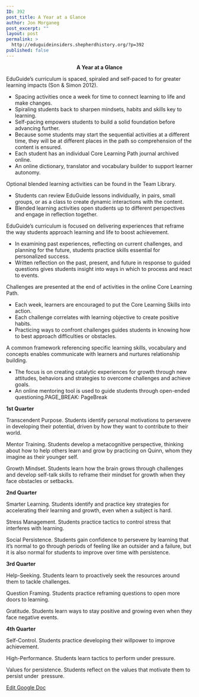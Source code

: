 ```yaml
---
ID: 392
post_title: A Year at a Glance
author: Jon Morganeg
post_excerpt: ""
layout: post
permalink: >
  http://eduguideinsiders.shepherdhistory.org/?p=392
published: false
---
```

<p style="text-align: center;"><b>A Year at a Glance</b></p>
<p>EduGuide’s curriculum is spaced, spiraled and self-paced to for greater learning impacts (Son & Simon 2012).</p>
<ul>
<li>Spacing activities once a week for time to connect learning to life and make changes.</li>
<li>Spiraling students back to sharpen mindsets, habits and skills key to learning.</li>
<li>Self-pacing empowers students to build a solid foundation before advancing further.</li>
<li>Because some students may start the sequential activities at a different time, they will be at different places in the path so comprehension of the content is ensured.</li>
<li>Each student has an individual Core Learning Path journal archived online.</li>
<li>An online dictionary, translator and vocabulary builder to support learner autonomy.</li>
</ul>
<p>Optional blended learning activities can be found in the Team Library.</p>
<ul>
<li>Students can review EduGuide lessons individually, in pairs, small groups, or as a class to create dynamic interactions with the content.</li>
<li>Blended learning activities open students up to different perspectives and engage in reflection together.</li>
</ul>
<p>EduGuide’s curriculum is focused on delivering experiences that reframe the way students approach learning and life to boost achievement.</p>
<ul>
<li>In examining past experiences, reflecting on current challenges, and planning for the future, students practice skills essential for personalized success.</li>
<li>Written reflection on the past, present, and future in response to guided questions gives students insight into ways in which to process and react to events.</li>
</ul>
<p>Challenges are presented at the end of activities in the online Core Learning Path. </p>
<ul>
<li>Each week, learners are encouraged to put the Core Learning Skills into action.</li>
<li>Each challenge correlates with learning objective to create positive habits.</li>
<li>Practicing ways to confront challenges guides students in knowing how to best approach difficulties or obstacles. </li>
</ul>
<p>A common framework referencing specific learning skills, vocabulary and concepts enables communicate with learners and nurtures relationship building.</p>
<ul>
<li>The focus is on creating catalytic experiences for growth through new attitudes, behaviors and strategies to overcome challenges and achieve goals.</li>
<li>An online mentoring tool is used to guide students through open-ended questioning.PAGE_BREAK: PageBreak</li>
</ul>
<p><b>1st Quarter</b></p>
<p>Transcendent Purpose. Students identify personal motivations to persevere in developing their potential, driven by how they want to contribute to their world.</p>
<p>Mentor Training. Students develop a metacognitive perspective, thinking about how to help others learn and grow by practicing on Quinn, whom they imagine as their younger self.</p>
<p>Growth Mindset. Students learn how the brain grows through challenges and develop self-talk skills to reframe their mindset for growth when they face obstacles or setbacks. </p>
<p><b>2nd Quarter</b></p>
<p>Smarter Learning. Students identify and practice key strategies for accelerating their learning and growth, even when a subject is hard. </p>
<p>Stress Management. Students practice tactics to control stress that interferes with learning. </p>
<p>Social Persistence. Students gain confidence to persevere by learning that it’s normal to go through periods of feeling like an outsider and a failure, but it is also normal for students to improve over time with persistence. </p>
<p><b>3rd Quarter </b></p>
<p>Help-Seeking. Students learn to proactively seek the resources around them to tackle challenges.</p>
<p>Question Framing. Students practice reframing questions to open more doors to learning. </p>
<p>Gratitude. Students learn ways to stay positive and growing even when they face negative events. </p>
<p><b>4th Quarter  </b></p>
<p>Self-Control. Students practice developing their willpower to improve achievement.</p>
<p>High-Performance. Students learn tactics to perform under pressure.</p>
<p>Values for persistence. Students reflect on the values that motivate them to persist under  pressure.</p>
<p></p>
<p></p>
<p><a href="https://docs.google.com/document/d/1DGgPZ9fdcy-3d_sxmXNTbFBBtsxroldqwNgP5u13MK8/edit?usp=sharing">Edit Google Doc</a></p>